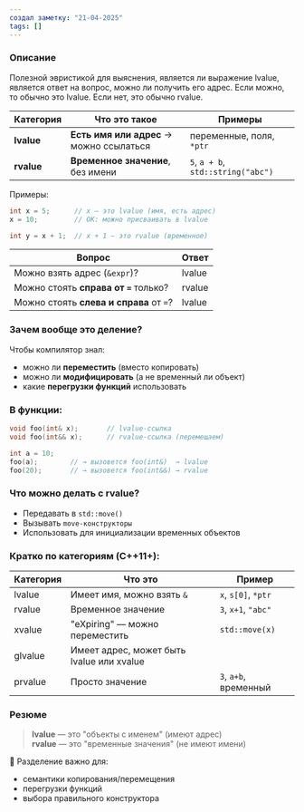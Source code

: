 ```yaml
---
создал заметку: "21-04-2025"
tags: []
---
```

### Описание
Полезной эвристикой для выяснения, является ли выражение lvalue, является ответ на вопрос, можно ли получить его адрес. Если можно, то обычно это lvalue. Если нет, это обычно rvalue.

| Категория  | Что это такое                            | Примеры                            |
| ---------- | ---------------------------------------- | ---------------------------------- |
| **lvalue** | **Есть имя или адрес** → можно ссылаться | переменные, поля, `*ptr`           |
| **rvalue** | **Временное значение**, без имени        | `5`, `a + b`, `std::string("abc")` |
Примеры:
```cpp
int x = 5;      // x — это lvalue (имя, есть адрес)
x = 10;         // OK: можно присваивать в lvalue

int y = x + 1;  // x + 1 — это rvalue (временное)
```

| Вопрос                                  | Ответ  |
| --------------------------------------- | ------ |
| Можно взять адрес (`&expr`)?            | lvalue |
| Можно стоять **справа от `=`** только?  | rvalue |
| Можно стоять **слева и справа** от `=`? | lvalue |
### Зачем вообще это деление?
Чтобы компилятор знал:
- можно ли **переместить** (вместо копировать)
- можно ли **модифицировать** (а не временный ли объект)
- какие **перегрузки функций** использовать
### В функции:
```cpp
void foo(int& x);       // lvalue-ссылка
void foo(int&& x);      // rvalue-ссылка (перемещаем)

int a = 10;
foo(a);        // → вызовется foo(int&)  → lvalue
foo(20);       // → вызовется foo(int&&) → rvalue
```
### Что можно делать с rvalue?
- Передавать в `std::move()`
- Вызывать `move-конструкторы`
- Использовать для инициализации временных объектов
### Кратко по категориям (C++11+):
| Категория | Что это                                   | Пример                |
| --------- | ----------------------------------------- | --------------------- |
| lvalue    | Имеет имя, можно взять `&`                | `x`, `s[0]`, `*ptr`   |
| rvalue    | Временное значение                        | `3`, `x+1`, `"abc"`   |
| xvalue    | "eXpiring" — можно переместить            | `std::move(x)`        |
| glvalue   | Имеет адрес, может быть lvalue или xvalue |                       |
| prvalue   | Просто значение                           | `3`, `a+b`, временный |
### Резюме
> **lvalue** — это "объекты с именем" (имеют адрес)  
> **rvalue** — это "временные значения" (не имеют имени)

📌 Разделение важно для:
- семантики копирования/перемещения
- перегрузки функций
- выбора правильного конструктора